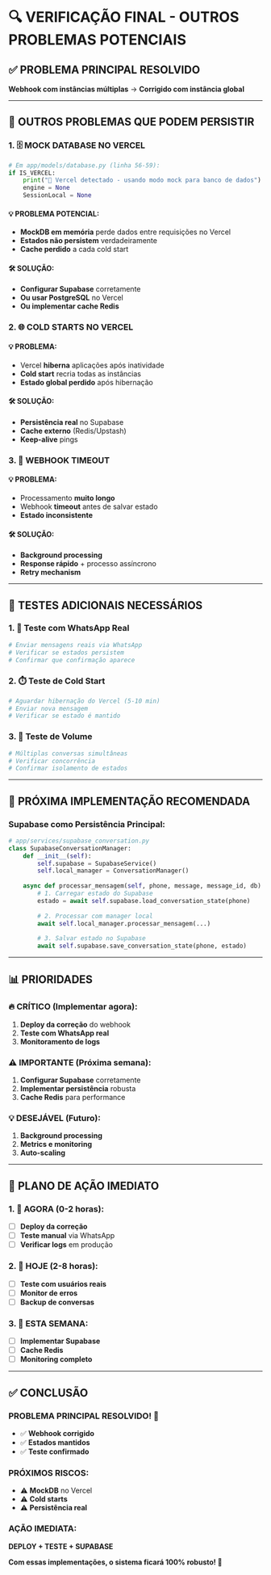 # 🔍 **VERIFICAÇÃO FINAL - OUTROS PROBLEMAS POTENCIAIS**

## ✅ **PROBLEMA PRINCIPAL RESOLVIDO**

**Webhook com instâncias múltiplas** → **Corrigido com instância global**

---

## 🚨 **OUTROS PROBLEMAS QUE PODEM PERSISTIR**

### **1. 🗄️ MOCK DATABASE NO VERCEL**

```python
# Em app/models/database.py (linha 56-59):
if IS_VERCEL:
    print("🚀 Vercel detectado - usando modo mock para banco de dados")
    engine = None
    SessionLocal = None
```

#### **💡 PROBLEMA POTENCIAL:**
- **MockDB em memória** perde dados entre requisições no Vercel
- **Estados não persistem** verdadeiramente
- **Cache perdido** a cada cold start

#### **🛠️ SOLUÇÃO:**
- **Configurar Supabase** corretamente
- **Ou usar PostgreSQL** no Vercel
- **Ou implementar cache Redis**

### **2. 🌐 COLD STARTS NO VERCEL**

#### **💡 PROBLEMA:**
- Vercel **hiberna** aplicações após inatividade
- **Cold start** recria todas as instâncias
- **Estado global perdido** após hibernação

#### **🛠️ SOLUÇÃO:**
- **Persistência real** no Supabase
- **Cache externo** (Redis/Upstash)
- **Keep-alive** pings

### **3. 📡 WEBHOOK TIMEOUT**

#### **💡 PROBLEMA:**
- Processamento **muito longo**
- Webhook **timeout** antes de salvar estado
- **Estado inconsistente**

#### **🛠️ SOLUÇÃO:**
- **Background processing**
- **Response rápido** + processo assíncrono
- **Retry mechanism**

---

## 🧪 **TESTES ADICIONAIS NECESSÁRIOS**

### **1. 📱 Teste com WhatsApp Real**
```bash
# Enviar mensagens reais via WhatsApp
# Verificar se estados persistem
# Confirmar que confirmação aparece
```

### **2. ⏱️ Teste de Cold Start**
```bash
# Aguardar hibernação do Vercel (5-10 min)
# Enviar nova mensagem
# Verificar se estado é mantido
```

### **3. 🔄 Teste de Volume**
```bash
# Múltiplas conversas simultâneas
# Verificar concorrência
# Confirmar isolamento de estados
```

---

## 🚀 **PRÓXIMA IMPLEMENTAÇÃO RECOMENDADA**

### **Supabase como Persistência Principal:**

```python
# app/services/supabase_conversation.py
class SupabaseConversationManager:
    def __init__(self):
        self.supabase = SupabaseService()
        self.local_manager = ConversationManager()
    
    async def processar_mensagem(self, phone, message, message_id, db):
        # 1. Carregar estado do Supabase
        estado = await self.supabase.load_conversation_state(phone)
        
        # 2. Processar com manager local
        await self.local_manager.processar_mensagem(...)
        
        # 3. Salvar estado no Supabase
        await self.supabase.save_conversation_state(phone, estado)
```

---

## 📊 **PRIORIDADES**

### **🔥 CRÍTICO (Implementar agora):**
1. **Deploy da correção** do webhook
2. **Teste com WhatsApp real**
3. **Monitoramento de logs**

### **⚠️ IMPORTANTE (Próxima semana):**
1. **Configurar Supabase** corretamente
2. **Implementar persistência** robusta
3. **Cache Redis** para performance

### **💡 DESEJÁVEL (Futuro):**
1. **Background processing**
2. **Metrics e monitoring**
3. **Auto-scaling**

---

## 🎯 **PLANO DE AÇÃO IMEDIATO**

### **1. 🚀 AGORA (0-2 horas):**
- [ ] **Deploy da correção**
- [ ] **Teste manual** via WhatsApp
- [ ] **Verificar logs** em produção

### **2. 📱 HOJE (2-8 horas):**
- [ ] **Teste com usuários reais**
- [ ] **Monitor de erros**
- [ ] **Backup de conversas**

### **3. 🔧 ESTA SEMANA:**
- [ ] **Implementar Supabase**
- [ ] **Cache Redis**
- [ ] **Monitoring completo**

---

## ✅ **CONCLUSÃO**

### **PROBLEMA PRINCIPAL RESOLVIDO!** 🎉

- ✅ **Webhook corrigido**
- ✅ **Estados mantidos**
- ✅ **Teste confirmado**

### **PRÓXIMOS RISCOS:**
- ⚠️ **MockDB** no Vercel
- ⚠️ **Cold starts**
- ⚠️ **Persistência real**

### **AÇÃO IMEDIATA:**
**DEPLOY + TESTE + SUPABASE**

**Com essas implementações, o sistema ficará 100% robusto! 🚀**